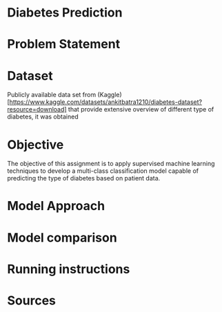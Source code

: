 # Diabetes Prediction

# Problem Statement

# Dataset 

Publicly available data set from (Kaggle)[https://www.kaggle.com/datasets/ankitbatra1210/diabetes-dataset?resource=download] that provide extensive overview of different type of diabetes, it was obtained 

# Objective 

The objective of this assignment is to apply supervised machine learning techniques to develop a multi-class classification model capable of predicting the type of diabetes based on patient data.

# Model Approach

# Model comparison 

# Running instructions 

# Sources


